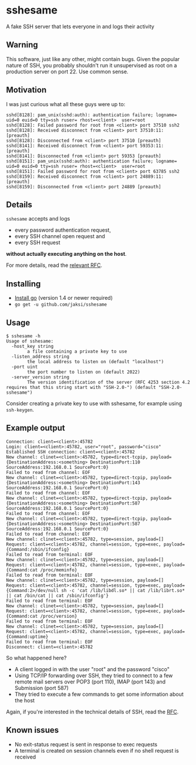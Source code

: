 # sshesame
A fake SSH server that lets everyone in and logs their activity

## Warning
This software, just like any other, might contain bugs. Given the popular nature of SSH, you probably shouldn't run it unsupervised as root on a production server on port 22. Use common sense.

## Motivation
I was just curious what all these guys were up to:
```
sshd[8128]: pam_unix(sshd:auth): authentication failure; logname= uid=0 euid=0 tty=ssh ruser= rhost=<client>  user=root
sshd[8128]: Failed password for root from <client> port 37510 ssh2
sshd[8128]: Received disconnect from <client> port 37510:11:  [preauth]
sshd[8128]: Disconnected from <client> port 37510 [preauth]
sshd[8141]: Received disconnect from <client> port 59353:11:  [preauth]
sshd[8141]: Disconnected from <client> port 59353 [preauth]
sshd[8151]: pam_unix(sshd:auth): authentication failure; logname= uid=0 euid=0 tty=ssh ruser= rhost=<client>  user=root
sshd[8151]: Failed password for root from <client> port 63785 ssh2
sshd[8159]: Received disconnect from <client> port 24889:11:  [preauth]
sshd[8159]: Disconnected from <client> port 24889 [preauth]
```

## Details
`sshesame` accepts and logs
* every password authentication request,
* every SSH channel open request and
* every SSH request

**without actually executing anything on the host**.

For more details, read the [relevant RFC](https://tools.ietf.org/html/rfc4254).

## Installing
* [Install go](https://golang.org/doc/install) (version 1.4 or newer required)
* `go get -u github.com/jaksi/sshesame`

## Usage
```
$ sshesame -h
Usage of sshesame:
  -host_key string
    	a file containing a private key to use
  -listen_address string
    	the local address to listen on (default "localhost")
  -port uint
    	the port number to listen on (default 2022)
  -server_version string
    	The version identification of the server (RFC 4253 section 4.2 requires that this string start with "SSH-2.0-") (default "SSH-2.0-sshesame")
```
Consider creating a private key to use with sshesame, for example using `ssh-keygen`.

## Example output
```
Connection: client=<client>:45782
Login: client=<client>:45782, user="root", password="cisco"
Established SSH connection: client=<client>:45782
New channel: clinet=<client>:45782, type=direct-tcpip, payload={DestinationAddress:<something> DestinationPort:110 SourceAddress:192.168.0.1 SourcePort:0}
Failed to read from channel: EOF
New channel: clinet=<client>:45782, type=direct-tcpip, payload={DestinationAddress:<something> DestinationPort:143 SourceAddress:192.168.0.1 SourcePort:0}
Failed to read from channel: EOF
New channel: clinet=<client>:45782, type=direct-tcpip, payload={DestinationAddress:<something> DestinationPort:587 SourceAddress:192.168.0.1 SourcePort:0}
Failed to read from channel: EOF
New channel: clinet=<client>:45782, type=direct-tcpip, payload={DestinationAddress:<something> DestinationPort:587 SourceAddress:192.168.0.1 SourcePort:0}
Failed to read from channel: EOF
New channel: clinet=<client>:45782, type=session, payload=[]
Request: client=<client>:45782, channel=session, type=exec, payload={Command:/sbin/ifconfig}
Failed to read from terminal: EOF
New channel: clinet=<client>:45782, type=session, payload=[]
Request: client=<client>:45782, channel=session, type=exec, payload={Command:cat /proc/meminfo}
Failed to read from terminal: EOF
New channel: clinet=<client>:45782, type=session, payload=[]
Request: client=<client>:45782, channel=session, type=exec, payload={Command:2>/dev/null sh -c 'cat /lib/libdl.so* || cat /lib/librt.so* || cat /bin/cat || cat /sbin/ifconfig'}
Failed to read from terminal: EOF
New channel: clinet=<client>:45782, type=session, payload=[]
Request: client=<client>:45782, channel=session, type=exec, payload={Command:cat /proc/version}
Failed to read from terminal: EOF
New channel: clinet=<client>:45782, type=session, payload=[]
Request: client=<client>:45782, channel=session, type=exec, payload={Command:uptime}
Failed to read from terminal: EOF
Disconnect: client=<client>:45782
```
So what happened here?
* A client logged in with the user "root" and the password "cisco"
* Using TCP/IP forwarding over SSH, they tried to connect to a few remote mail servers over POP3 (port 110), IMAP (port 143) and Submission (port 587)
* They tried to execute a few commands to get some information about the host

Again, if you're interested in the technical details of SSH, read the [RFC](https://tools.ietf.org/html/rfc4254).

## Known issues
* No exit-status request is sent in response to exec requests
* A terminal is created on session channels even if no shell request is received

